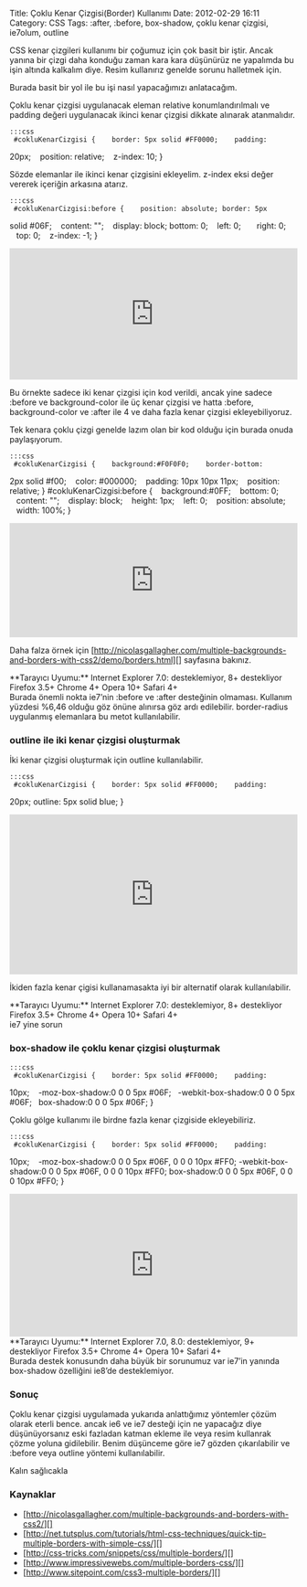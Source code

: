 Title: Çoklu Kenar Çizgisi(Border) Kullanımı
Date: 2012-02-29 16:11
Category: CSS
Tags: :after, :before, box-shadow, çoklu kenar çizgisi, ie7olum, outline

CSS kenar çizgileri kullanımı bir çoğumuz için çok basit bir iştir.
Ancak yanına bir çizgi daha konduğu zaman kara kara düşünürüz ne
yapalımda bu işin altında kalkalım diye. Resim kullanırız genelde sorunu
halletmek için.

Burada basit bir yol ile bu işi nasıl yapacağımızı anlatacağım.

</p>
Çoklu kenar çizgisi uygulanacak eleman relative konumlandırılmalı ve
padding değeri uygulanacak ikinci kenar çizgisi dikkate alınarak
atanmalıdır.

	:::css
	 #cokluKenarCizgisi {    border: 5px solid #FF0000;    padding:
20px;    position: relative;    z-index: 10; } 

Sözde elemanlar ile ikinci kenar çizgisini ekleyelim. z-index eksi değer
vererek içeriğin arkasına atarız.

	:::css
	 #cokluKenarCizgisi:before {    position: absolute; border: 5px
solid #06F;    content: "";    display: block; bottom: 0;    left: 0;
      right: 0;    top: 0;    z-index: -1; } 
<iframe style="width: 100%; height: 230px" src="http://jsfiddle.net/fatihhayri/L8ZHT/embedded/result,css,html" allowfullscreen="allowfullscreen" frameborder="0"></iframe>

Bu örnekte sadece iki kenar çizgisi için kod verildi, ancak yine sadece
:before ve background-color ile üç kenar çizgisi ve hatta :before,
background-color ve :after ile 4 ve daha fazla kenar çizgisi
ekleyebiliyoruz.

Tek kenara çoklu çizgi genelde lazım olan bir kod olduğu için burada
onuda paylaşıyorum.

	:::css
	 #cokluKenarCizgisi {    background:#F0F0F0;    border-bottom:
2px solid #f00;    color: #000000;    padding: 10px 10px 11px;
   position: relative; } #cokluKenarCizgisi:before {
   background:#0FF;    bottom: 0;    content: "";    display: block;
   height: 1px;    left: 0;    position: absolute;    width: 100%; }

<iframe style="width: 100%; height: 200px" src="http://jsfiddle.net/fatihhayri/c6e9s/embedded/result,css,html" allowfullscreen="allowfullscreen" frameborder="0"></iframe>

Daha falza örnek için
[http://nicolasgallagher.com/multiple-backgrounds-and-borders-with-css2/demo/borders.html][]
sayfasına bakınız.

<div class="tarayiciuyum">
**Tarayıcı Uyumu:**  
Internet Explorer 7.0: desteklemiyor, 8+ destekliyor  
Firefox 3.5+  
Chrome 4+  
Opera 10+  
Safari 4+

</div>
Burada önemli nokta ie7’nin :before ve :after desteğinin olmaması.
Kullanım yüzdesi %6,46 olduğu göz önüne alınırsa göz ardı edilebilir.
border-radius uygulanmış elemanlara bu metot kullanılabilir.

### outline ile iki kenar çizgisi oluşturmak

İki kenar çizgisi oluşturmak için outline kullanılabilir.

	:::css
	 #cokluKenarCizgisi {    border: 5px solid #FF0000;    padding:
20px; outline: 5px solid blue; } 
<iframe style="width: 100%; height: 280px" src="http://jsfiddle.net/fatihhayri/Aprbj/1/embedded/result,css,html" allowfullscreen="allowfullscreen" frameborder="0"></iframe>

İkiden fazla kenar çigisi kullanamasakta iyi bir alternatif olarak
kullanılabilir.

<div class="tarayiciuyum">
**Tarayıcı Uyumu:**  
Internet Explorer 7.0: desteklemiyor, 8+ destekliyor  
Firefox 3.5+  
Chrome 4+  
Opera 10+  
Safari 4+

</div>
ie7 yine sorun

### box-shadow ile çoklu kenar çizgisi oluşturmak

	:::css
	 #cokluKenarCizgisi {    border: 5px solid #FF0000;    padding:
10px;    -moz-box-shadow:0 0 0 5px #06F;   -webkit-box-shadow:0 0 0 5px
#06F;   box-shadow:0 0 0 5px #06F; } 

Çoklu gölge kullanımı ile birdne fazla kenar çizgiside ekleyebiliriz.

	:::css
	 #cokluKenarCizgisi {    border: 5px solid #FF0000;    padding:
10px;    -moz-box-shadow:0 0 0 5px #06F, 0 0 0 10px #FF0;
-webkit-box-shadow:0 0 0 5px #06F, 0 0 0 10px #FF0; box-shadow:0 0 0
5px #06F, 0 0 0 10px #FF0; } 
<iframe style="width: 100%; height: 250px" src="http://jsfiddle.net/fatihhayri/bPmQG/embedded/result,css,html" allowfullscreen="allowfullscreen" frameborder="0"></iframe>

<div class="tarayiciuyum">
**Tarayıcı Uyumu:**  
Internet Explorer 7.0, 8.0: desteklemiyor, 9+ destekliyor  
Firefox 3.5+  
Chrome 4+  
Opera 10+  
Safari 4+

</div>
Burada destek konusundn daha büyük bir sorunumuz var ie7’in yanında
box-shadow özelliğini ie8’de desteklemiyor.

### Sonuç

Çoklu kenar çizgisi uygulamada yukarıda anlattığımız yöntemler çözüm
olarak eterli bence. ancak ie6 ve ie7 desteği için ne yapacağız diye
düşünüyorsanız eski fazladan katman ekleme ile veya resim kullanrak
çözme yoluna gidilebilir. Benim düşünceme göre ie7 gözden çıkarılabilir
ve :before veya outline yöntemi kullanılabilir.

Kalın sağlıcakla

### Kaynaklar

-   [http://nicolasgallagher.com/multiple-backgrounds-and-borders-with-css2/][]
-   [http://net.tutsplus.com/tutorials/html-css-techniques/quick-tip-multiple-borders-with-simple-css/][]
-   [http://css-tricks.com/snippets/css/multiple-borders/][]
-   [http://www.impressivewebs.com/multiple-borders-css/][]
-   [http://www.sitepoint.com/css3-multiple-borders/][]

</p>

  [http://nicolasgallagher.com/multiple-backgrounds-and-borders-with-css2/demo/borders.html]:    http://nicolasgallagher.com/multiple-backgrounds-and-borders-with-css2/demo/borders.html
  [http://nicolasgallagher.com/multiple-backgrounds-and-borders-with-css2/]:    http://nicolasgallagher.com/multiple-backgrounds-and-borders-with-css2/
  [http://net.tutsplus.com/tutorials/html-css-techniques/quick-tip-multiple-borders-with-simple-css/]:    http://net.tutsplus.com/tutorials/html-css-techniques/quick-tip-multiple-borders-with-simple-css/
  [http://css-tricks.com/snippets/css/multiple-borders/]: http://css-tricks.com/snippets/css/multiple-borders/
  [http://www.impressivewebs.com/multiple-borders-css/]: http://www.impressivewebs.com/multiple-borders-css/
  [http://www.sitepoint.com/css3-multiple-borders/]: http://www.sitepoint.com/css3-multiple-borders/
